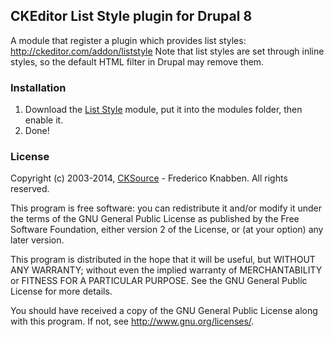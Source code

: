 CKEditor List Style plugin for Drupal 8
-----------------------------------------

A module that register a plugin which provides list styles: http://ckeditor.com/addon/liststyle
Note that list styles are set through inline styles, so the default HTML filter in Drupal may remove them.

### Installation

1. Download the [List Style](https://github.com/wwalc/liststyle) module, put it into the modules folder, then enable it.
2. Done!

### License

Copyright (c) 2003-2014, [CKSource](http://cksource.com/) - Frederico Knabben. All rights reserved.

This program is free software: you can redistribute it and/or modify
it under the terms of the GNU General Public License as published by
the Free Software Foundation, either version 2 of the License, or
(at your option) any later version.

This program is distributed in the hope that it will be useful,
but WITHOUT ANY WARRANTY; without even the implied warranty of
MERCHANTABILITY or FITNESS FOR A PARTICULAR PURPOSE.  See the
GNU General Public License for more details.

You should have received a copy of the GNU General Public License
along with this program.  If not, see <http://www.gnu.org/licenses/>.
